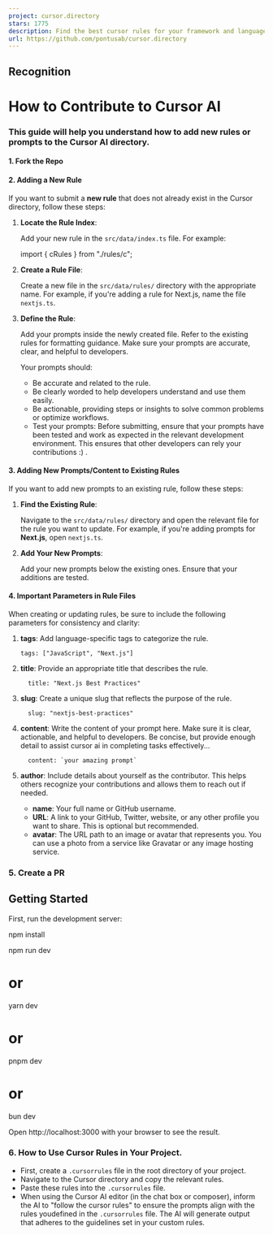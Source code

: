 ```yaml
---
project: cursor.directory
stars: 1775
description: Find the best cursor rules for your framework and language
url: https://github.com/pontusab/cursor.directory
---
```


Recognition
-----------

How to Contribute to Cursor AI
==============================

### This guide will help you understand how to add new rules or prompts to the Cursor AI directory.

#### 1\. Fork the Repo

#### 2\. Adding a New Rule

If you want to submit a **new rule** that does not already exist in the Cursor directory, follow these steps:

1.  **Locate the Rule Index**:
    
    Add your new rule in the `src/data/index.ts` file. For example:
    
    import { cRules } from "./rules/c";
    
2.  **Create a Rule File**:
    
    Create a new file in the `src/data/rules/` directory with the appropriate name. For example, if you're adding a rule for Next.js, name the file `nextjs.ts`.
    
3.  **Define the Rule**:
    
    Add your prompts inside the newly created file. Refer to the existing rules for formatting guidance. Make sure your prompts are accurate, clear, and helpful to developers.
    
    Your prompts should:
    
    -   Be accurate and related to the rule.
    -   Be clearly worded to help developers understand and use them easily.
    -   Be actionable, providing steps or insights to solve common problems or optimize workflows.
    -   Test your prompts: Before submitting, ensure that your prompts have been tested and work as expected in the relevant development environment. This ensures that other developers can rely your contributions :) .

#### 3\. Adding New Prompts/Content to Existing Rules

If you want to add new prompts to an existing rule, follow these steps:

1.  **Find the Existing Rule**:
    
    Navigate to the `src/data/rules/` directory and open the relevant file for the rule you want to update. For example, if you're adding prompts for **Next.js**, open `nextjs.ts`.
    
2.  **Add Your New Prompts**:
    
    Add your new prompts below the existing ones. Ensure that your additions are tested.
    

#### 4\. Important Parameters in Rule Files

When creating or updating rules, be sure to include the following parameters for consistency and clarity:

1.  **tags**: Add language-specific tags to categorize the rule.
    
    ```
    tags: ["JavaScript", "Next.js"]
    
    ```
    
2.  **title**: Provide an appropriate title that describes the rule.
    
    ```
      title: "Next.js Best Practices"
    
    ```
    
3.  **slug**: Create a unique slug that reflects the purpose of the rule.
    
    ```
      slug: "nextjs-best-practices"
    
    ```
    
4.  **content**: Write the content of your prompt here. Make sure it is clear, actionable, and helpful to developers. Be concise, but provide enough detail to assist cursor ai in completing tasks effectively...
    
    ```
      content: `your amazing prompt`
    
    ```
    
5.  **author**: Include details about yourself as the contributor. This helps others recognize your contributions and allows them to reach out if needed.
    
    -   **name**: Your full name or GitHub username.
    -   **URL**: A link to your GitHub, Twitter, website, or any other profile you want to share. This is optional but recommended.
    -   **avatar**: The URL path to an image or avatar that represents you. You can use a photo from a service like Gravatar or any image hosting service.

### 5\. Create a PR

Getting Started
---------------

First, run the development server:

npm install

npm run dev
# or
yarn dev
# or
pnpm dev
# or
bun dev

Open http://localhost:3000 with your browser to see the result.

### 6\. How to Use Cursor Rules in Your Project.

-   First, create a `.cursorrules` file in the root directory of your project.
-   Navigate to the Cursor directory and copy the relevant rules.
-   Paste these rules into the `.cursorrules` file.
-   When using the Cursor AI editor (in the chat box or composer), inform the AI to "follow the cursor rules" to ensure the prompts align with the rules youdefined in the `.cursorrules` file. The AI will generate output that adheres to the guidelines set in your custom rules.
